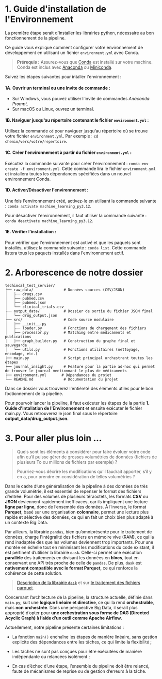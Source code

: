 # **1. Guide d'installation de l'Environnement**

La première étape serait d'installer les librairies python, nécessaire au bon fonctionnement de la pipeline. 

Ce guide vous explique comment configurer votre environnement de développement en utilisant un fichier `environment.yml` avec Conda.

>**Prérequis :** Assurez-vous que [Conda](https://docs.conda.io/en/latest/) est installé sur votre machine. Conda est inclus avec [Anaconda](https://www.anaconda.com/products/distribution) ou [Miniconda](https://docs.conda.io/en/latest/miniconda.html).

Suivez les étapes suivantes pour intaller l'environnement : 

#### 1A. Ouvrir un terminal ou une invite de commande :

- Sur Windows, vous pouvez utiliser l'invite de commandes _Anaconda Prompt_.
- Sur macOS ou Linux, ouvrez un terminal.

#### 1B. Naviguer jusqu'au répertoire contenant le fichier ``environment.yml`` :

Utilisez la commande `cd` pour naviguer jusqu'au répertoire où se trouve votre fichier `environment.yml`. Par exemple : ```cd chemin/vers/votre/repertoire```.

#### 1C. Créer l'environnement à partir du fichier `environment.yml` :
Exécutez la commande suivante pour créer l'environnement : 
```conda env create -f environment.yml```.
Cette commande lira le fichier `environment.yml` et installera toutes les dépendances spécifiées dans un nouvel environnement Conda.

#### 1D. Activer/Désactiver l'environnement :
Une fois l'environnement créé, activez-le en utilisant la commande suivante : 
```conda activate machine_learning_py3.12```. 

Pour désactiver l'environnement, il faut utiliser la commande suivante : 
```conda deactivate machine_learning_py3.12```. 

#### 1E. Vérifier l'installation :
Pour vérifier que l'environnement est activé et que les paquets sont installés, utilisez la commande suivante : ```conda list```. Cette commande listera tous les paquets installés dans l'environnement actif.

# **2. Arborescence de notre dossier**

```
techincal_test_servier/
├── raw_data/              # Données sources (CSV/JSON)
│   ├── drugs.csv
│   ├── pubmed.csv
│   ├── pubmed.json
│   └── clinical_trials.csv
├── output_data/           # Dossier de sortie du fichier JSON final
│   └── drug_output.json
├── src/                   # Code source modulaire
│   ├── __init__.py
│   ├── loader.py          # Fonctions de chargement des fichiers
│   ├── processor.py       # Matching entre médicaments et publications
│   ├── graph_builder.py   # Construction du graphe final et sauvegarde
│   └── utils.py           # Fonctions utilitaires (nettoyage, encodage, etc.)
├── main.py                # Script principal orchestrant toutes les étapes
├── journal_insight.py     # Feature pour la partie ad-hoc qui permet de trouver le journal mentionnant le plus de médicaments
├── environment.yml       # Dépendances du projet
└── README.md              # Documentation du projet
```

Dans ce dossier vous trouverez l'entièreté des éléments utiles pour le bon foctionnement de la pipeline. 

Pour pourvoir lancer la pipeline, il faut exécuter les étapes de la partie **1. Guide d'intallation de l'Environnement** et ensuite exécuter le fichier main.py. Vous retrouverez le json final sous le répertoire **output_data/drug_output.json**.

# **3. Pour aller plus loin ...**

>Quels sont les éléments à considérer pour faire évoluer votre code afin qu’il puisse gérer de grosses
volumétries de données (fichiers de plusieurs To ou millions de fichiers par exemple) ?
>
>Pourriez-vous décrire les modifications qu’il faudrait apporter, s’il y en a, pour prendre en considération de
telles volumétries ?

Dans le cadre d’une généralisation de la pipeline à des données de très grande volumétrie, il est essentiel de repenser le format des fichiers d’entrée. Pour des volumes de plusieurs téraoctets, les formats **CSV** ou **JSON** deviennent rapidement inefficaces, car ils impliquent une lecture **ligne par ligne**, donc de l’ensemble des données. À l’inverse, le format **Parquet**, basé sur une organisation **colonnaire**, permet une lecture plus rapide et sélective des données, ce qui en fait un choix bien plus adapté à un contexte Big Data.

Par ailleurs, la librairie ``pandas``, bien qu’omniprésente pour le traitement de données, charge l'intégralité des fichiers en mémoire vive (RAM), ce qui la rend inadaptée dès que les volumes deviennent trop importants. Pour une montée en échelle tout en minimisant les modifications du code existant, il est pertinent d’utiliser la librairie ``dask``. Celle-ci permet une exécution **parallèle** des traitements en divisant les données en **blocs**, tout en conservant une API très proche de celle de ``pandas``. De plus, ``dask`` est **nativement compatible avec le format Parquet**, ce qui renforce la cohérence de cette solution.

> [Description de la librairie ``dask``](https://docs.dask.org/en/stable/dataframe.html) et sur [le traitement des fichiers parquet](https://docs.dask.org/en/latest/dataframe-parquet.html).

Concernant l’architecture de la pipeline, la structure actuelle, définie dans ``main.py``, suit une **logique linéaire et directive**, ce qui la rend **orchestrable**, mais **non orchestrée**. Dans une perspective Big Data, il serait plus approprié d’opter pour **une orchestration sous forme de DAG (Directed Acyclic Graph) à l’aide d’un outil comme Apache Airflow**.

Actuellement, notre pipeline présente certaines limitations :
- La fonction `main()` enchaîne les étapes de manière linéaire, sans gestion explicite des dépendances entre les tâches, ce qui limite la flexibilité ;

- Les tâches ne sont pas conçues pour être exécutées de manière indépendante ou relancées isolément ;

- En cas d’échec d’une étape, l’ensemble du pipeline doit être relancé, faute de mécanismes de reprise ou de gestion d’erreurs à la tâche.
